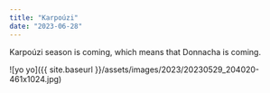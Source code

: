 ```yaml
---
title: "Karpoúzi"
date: "2023-06-28"
---
```


Karpoúzi season is coming, which means that Donnacha is coming.

![yo yo]({{ site.baseurl }}/assets/images/2023/20230529_204020-461x1024.jpg)
